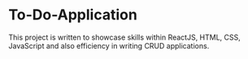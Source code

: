 # To-Do-Application
This project is written to showcase skills within ReactJS, HTML, CSS, JavaScript and also efficiency in writing CRUD applications. 
